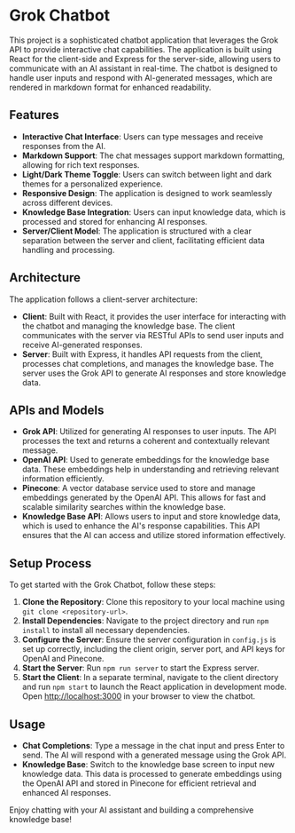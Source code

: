 # Grok Chatbot

This project is a sophisticated chatbot application that leverages the Grok API to provide interactive chat capabilities. The application is built using React for the client-side and Express for the server-side, allowing users to communicate with an AI assistant in real-time. The chatbot is designed to handle user inputs and respond with AI-generated messages, which are rendered in markdown format for enhanced readability.

## Features

- **Interactive Chat Interface**: Users can type messages and receive responses from the AI.
- **Markdown Support**: The chat messages support markdown formatting, allowing for rich text responses.
- **Light/Dark Theme Toggle**: Users can switch between light and dark themes for a personalized experience.
- **Responsive Design**: The application is designed to work seamlessly across different devices.
- **Knowledge Base Integration**: Users can input knowledge data, which is processed and stored for enhancing AI responses.
- **Server/Client Model**: The application is structured with a clear separation between the server and client, facilitating efficient data handling and processing.

## Architecture

The application follows a client-server architecture:

- **Client**: Built with React, it provides the user interface for interacting with the chatbot and managing the knowledge base. The client communicates with the server via RESTful APIs to send user inputs and receive AI-generated responses.
- **Server**: Built with Express, it handles API requests from the client, processes chat completions, and manages the knowledge base. The server uses the Grok API to generate AI responses and store knowledge data.

## APIs and Models

- **Grok API**: Utilized for generating AI responses to user inputs. The API processes the text and returns a coherent and contextually relevant message.
- **OpenAI API**: Used to generate embeddings for the knowledge base data. These embeddings help in understanding and retrieving relevant information efficiently.
- **Pinecone**: A vector database service used to store and manage embeddings generated by the OpenAI API. This allows for fast and scalable similarity searches within the knowledge base.
- **Knowledge Base API**: Allows users to input and store knowledge data, which is used to enhance the AI's response capabilities. This API ensures that the AI can access and utilize stored information effectively.

## Setup Process

To get started with the Grok Chatbot, follow these steps:

1. **Clone the Repository**: Clone this repository to your local machine using `git clone <repository-url>`.
2. **Install Dependencies**: Navigate to the project directory and run `npm install` to install all necessary dependencies.
3. **Configure the Server**: Ensure the server configuration in `config.js` is set up correctly, including the client origin, server port, and API keys for OpenAI and Pinecone.
4. **Start the Server**: Run `npm run server` to start the Express server.
5. **Start the Client**: In a separate terminal, navigate to the client directory and run `npm start` to launch the React application in development mode. Open [http://localhost:3000](http://localhost:3000) in your browser to view the chatbot.

## Usage

- **Chat Completions**: Type a message in the chat input and press Enter to send. The AI will respond with a generated message using the Grok API.
- **Knowledge Base**: Switch to the knowledge base screen to input new knowledge data. This data is processed to generate embeddings using the OpenAI API and stored in Pinecone for efficient retrieval and enhanced AI responses.

Enjoy chatting with your AI assistant and building a comprehensive knowledge base!

